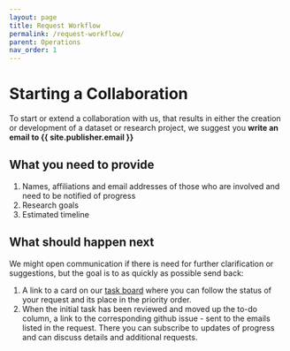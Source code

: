 ```yaml
---
layout: page
title: Request Workflow
permalink: /request-workflow/
parent: Operations
nav_order: 1
---
```


# Starting a Collaboration

To start or extend a collaboration with us, that results in either the creation or development of a dataset or research project, we suggest you **write an email to {{ site.publisher.email }}**

## What you need to provide

1. Names, affiliations and email addresses of those who are involved and need to be notified of progress
2. Research goals
3. Estimated timeline

## What should happen next

We might open communication if there is need for further clarification or suggestions, but the goal is to as quickly as possible send back:

1. A link to a card on our [task board](https://github.com/orgs/sscu-budapest/projects/2) where you can follow the status of your request and its place in the priority order.
2. When the initial task has been reviewed and moved up the to-do column, a link to the corresponding github issue - sent to the emails listed in the request. There you can subscribe to updates of progress and can discuss details and additional requests.
